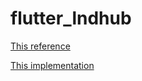 # flutter_lndhub

[This reference](https://github.com/BlueWallet/LndHub/blob/master/doc/Send-requirements.md)

[This implementation](https://github.com/BlueWallet/BlueWallet/blob/master/class/wallets/lightning-custodian-wallet.js)